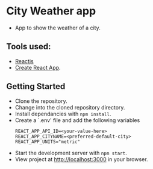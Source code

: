 # City Weather app
* App to show the weather of a city.

## Tools used:
* [Reactjs](https://reactjs.org/)
* [Create React App](https://github.com/facebook/create-react-app).

## Getting Started
* Clone the repository.
* Change into the cloned repository directory.
* Install dependancies with `npm install`.
* Create a `.env' file and add the following variables
    ```
    REACT_APP_API_ID=<your-value-here>
    REACT_APP_CITYNAME=<preferred-default-city>
    REACT_APP_UNITS="metric"
    ```
* Start the development server with `npm start`.
* View project at [http://localhost:3000](http://localhost:3000) in your browser.
